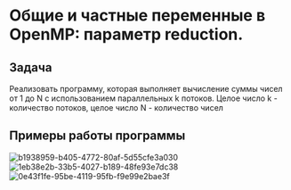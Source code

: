 # Общие и частные переменные в OpenMP: параметр reduction. 
## Задача 
Реализовать программу, которая выполняет вычисление суммы чисел от 1 до N с использованием параллельных k потоков.
Целое число k - количество потоков, целое число N - количество чисел

## Примеры работы программы
![b1938959-b405-4772-80af-5d55cfe3a030](https://github.com/AnyaKononova/P-_Pr28.02/assets/82609324/e6b4acd5-0f86-4b96-ace1-b5c26040b970)
![1eb38e2b-33b5-4027-b189-48fe93e7dc38](https://github.com/AnyaKononova/P-_Pr28.02/assets/82609324/3325ead9-c210-44cb-a7d7-1bf39f290026)
![0e43f1fe-95be-4119-95fb-f9e99e2bae3f](https://github.com/AnyaKononova/P-_Pr28.02/assets/82609324/3895ab7c-cc46-4d27-bddb-6dc0a6b67fcb)
